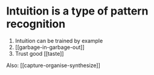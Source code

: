 # Intuition is a type of pattern recognition
1. Intuition can be trained by example
2. [[garbage-in-garbage-out]]
3. Trust good [[taste]]

Also: [[capture-organise-synthesize]]